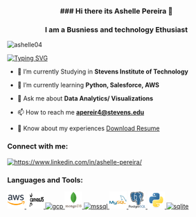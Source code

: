 <h3 align="center">### Hi there its Ashelle Pereira 👋
<h3 align="center">I am a Busniess and technology Ethusiast</h3>

<p align="left"> <img src="https://komarev.com/ghpvc/?username=ashelle04&label=Profile%20views&color=0e75b6&style=flat" alt="ashelle04" /> </p>

[![Typing SVG](https://readme-typing-svg.demolab.com?font=Fira+Code&pause=1000&random=false&width=435&lines=Stevens+Institute+of+Technology;Masters+In+Information+systems+;Busniess%2F+Strategy+Analyst)](https://git.io/typing-svg)

- 🔭 I’m currently Studying in **Stevens Institute of Technology**

- 🌱 I’m currently learning **Python, Salesforce, AWS**

- 💬 Ask me about **Data Analytics/ Visualizations**

- 📫 How to reach me **apereir4@stevens.edu**

- 📄 Know about my experiences [Download Resume](https://github.com/Ashelle04/Resume-/blob/main/Ashelle%20Pereira%20Resume%20New%20.pdf)



<h3 align="left">Connect with me:</h3>
<p align="left">
<a href="https://linkedin.com/in/https://www.linkedin.com/in/ashelle-pereira/" target="blank"><img align="center" src="https://raw.githubusercontent.com/rahuldkjain/github-profile-readme-generator/master/src/images/icons/Social/linked-in-alt.svg" alt="https://www.linkedin.com/in/ashelle-pereira/" height="30" width="40" /></a>
</p>

<h3 align="left">Languages and Tools:</h3>
<p align="left"> <a href="https://aws.amazon.com" target="_blank" rel="noreferrer"> <img src="https://raw.githubusercontent.com/devicons/devicon/master/icons/amazonwebservices/amazonwebservices-original-wordmark.svg" alt="aws" width="40" height="40"/> </a> <a href="https://canvasjs.com" target="_blank" rel="noreferrer"> <img src="https://raw.githubusercontent.com/Hardik0307/Hardik0307/master/assets/canvasjs-charts.svg" alt="canvasjs" width="40" height="40"/> </a> <a href="https://cloud.google.com" target="_blank" rel="noreferrer"> <img src="https://www.vectorlogo.zone/logos/google_cloud/google_cloud-icon.svg" alt="gcp" width="40" height="40"/> </a> <a href="https://www.mongodb.com/" target="_blank" rel="noreferrer"> <img src="https://raw.githubusercontent.com/devicons/devicon/master/icons/mongodb/mongodb-original-wordmark.svg" alt="mongodb" width="40" height="40"/> </a> <a href="https://www.microsoft.com/en-us/sql-server" target="_blank" rel="noreferrer"> <img src="https://www.svgrepo.com/show/303229/microsoft-sql-server-logo.svg" alt="mssql" width="40" height="40"/> </a> <a href="https://www.mysql.com/" target="_blank" rel="noreferrer"> <img src="https://raw.githubusercontent.com/devicons/devicon/master/icons/mysql/mysql-original-wordmark.svg" alt="mysql" width="40" height="40"/> </a> <a href="https://www.postgresql.org" target="_blank" rel="noreferrer"> <img src="https://raw.githubusercontent.com/devicons/devicon/master/icons/postgresql/postgresql-original-wordmark.svg" alt="postgresql" width="40" height="40"/> </a> <a href="https://www.python.org" target="_blank" rel="noreferrer"> <img src="https://raw.githubusercontent.com/devicons/devicon/master/icons/python/python-original.svg" alt="python" width="40" height="40"/> </a> <a href="https://www.sqlite.org/" target="_blank" rel="noreferrer"> <img src="https://www.vectorlogo.zone/logos/sqlite/sqlite-icon.svg" alt="sqlite" width="40" height="40"/> </a> </p>
